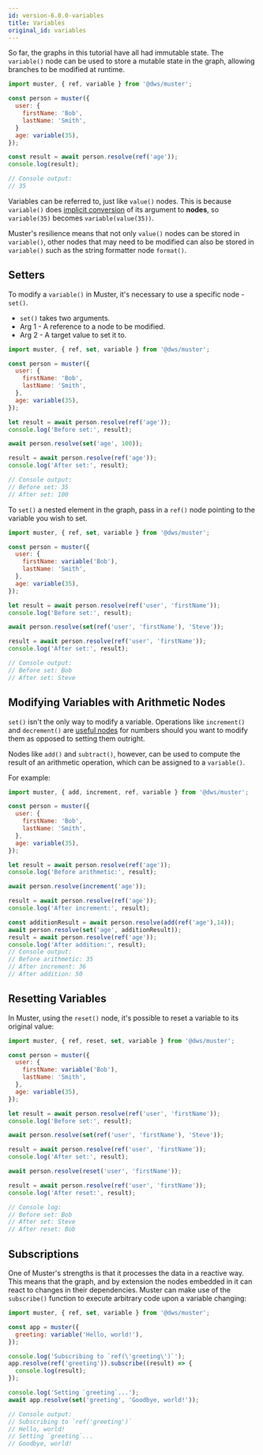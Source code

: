 ```yaml
---
id: version-6.0.0-variables
title: Variables
original_id: variables
---
```


So far, the graphs in this tutorial have all had immutable state. The `variable()` node can be used to store a mutable state in the graph, allowing branches to be modified at runtime.

```javascript
import muster, { ref, variable } from '@dws/muster';

const person = muster({
  user: {
    firstName: 'Bob',
    lastName: 'Smith',
  }
  age: variable(35),
});

const result = await person.resolve(ref('age'));
console.log(result);

// Console output:
// 35
```
Variables can be referred to, just like `value()` nodes. This is because `variable()` does [implicit conversion][1] of its argument to **nodes**, so `variable(35)` becomes `variable(value(35))`.

Muster's resilience means that not only `value()` nodes can be stored in `variable()`, other nodes that may need to be modified can also be stored in `variable()` such as the string formatter node `format()`.

## Setters
To modify a `variable()` in Muster, it's necessary to use a specific node - `set()`.

- `set()` takes two arguments.
- Arg 1 - A reference to a node to be modified.
- Arg 2 - A target value to set it to.
```javascript
import muster, { ref, set, variable } from '@dws/muster';

const person = muster({
  user: {
    firstName: 'Bob',
    lastName: 'Smith',
  },
  age: variable(35),
});

let result = await person.resolve(ref('age'));
console.log('Before set:', result);

await person.resolve(set('age', 100));

result = await person.resolve(ref('age'));
console.log('After set:', result);

// Console output:
// Before set: 35
// After set: 100
```
To `set()` a nested element in the graph, pass in a `ref()` node pointing to the variable you wish to set.

```javascript
import muster, { ref, set, variable } from '@dws/muster';

const person = muster({
  user: {
    firstName: variable('Bob'),
    lastName: 'Smith',
  },
  age: variable(35),
});

let result = await person.resolve(ref('user', 'firstName'));
console.log('Before set:', result);

await person.resolve(set(ref('user', 'firstName'), 'Steve'));

result = await person.resolve(ref('user', 'firstName'));
console.log('After set:', result);

// Console output:
// Before set: Bob
// After set: Steve
```
## Modifying Variables with Arithmetic Nodes
`set()` isn't the only way to modify a variable. Operations like `increment()` and `decrement()` are [useful nodes][2] for numbers should you want to modify them as opposed to setting them outright.

Nodes like `add()` and `subtract()`, however, can be used to compute the result of an arithmetic operation, which can be assigned to a `variable()`.

For example:
```javascript
import muster, { add, increment, ref, variable } from '@dws/muster';

const person = muster({
  user: {
    firstName: 'Bob',
    lastName: 'Smith',
  },
  age: variable(35),
});

let result = await person.resolve(ref('age'));
console.log('Before arithmetic:', result);

await person.resolve(increment('age'));

result = await person.resolve(ref('age'));
console.log('After increment:', result);

const additionResult = await person.resolve(add(ref('age'),14));
await person.resolve(set('age', additionResult));
result = await person.resolve(ref('age'));
console.log('After addition:', result);
// Console output:
// Before arithmetic: 35
// After increment: 36
// After addition: 50
```
## Resetting Variables
In Muster, using the `reset()` node, it's possible to reset a variable to its original value:
```javascript
import muster, { ref, reset, set, variable } from '@dws/muster';

const person = muster({
  user: {
    firstName: variable('Bob'),
    lastName: 'Smith',
  },
  age: variable(35),
});

let result = await person.resolve(ref('user', 'firstName'));
console.log('Before set:', result);

await person.resolve(set(ref('user', 'firstName'), 'Steve'));

result = await person.resolve(ref('user', 'firstName'));
console.log('After set:', result);

await person.resolve(reset('user', 'firstName'));

result = await person.resolve(ref('user', 'firstName'));
console.log('After reset:', result);

// Console log:
// Before set: Bob
// After set: Steve
// After reset: Bob
```
## Subscriptions
One of Muster's strengths is that it processes the data in a reactive way. This means that the graph, and by extension the nodes embedded in it can react to changes in their dependencies. Muster can make use of the `subscribe()` function to execute arbitrary code upon a variable changing:
```javascript
import muster, { ref, set, variable } from '@dws/muster';

const app = muster({
  greeting: variable('Hello, world!'),
});

console.log('Subscribing to `ref(\'greeting\')`');
app.resolve(ref('greeting')).subscribe((result) => {
  console.log(result);
});

console.log('Setting `greeting`...');
await app.resolve(set('greeting', 'Goodbye, world!'));

// Console output:
// Subscribing to `ref('greeting')`
// Hello, world!
// Setting `greeting`...
// Goodbye, world!
```
[1]: /muster/docs/next/understanding-muster/03-explicit-definition
[2]: /muster/docs/next/resources/04-essentials

